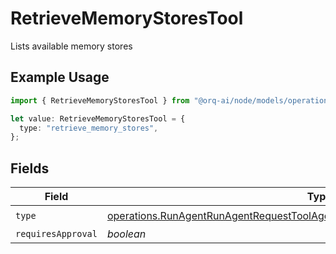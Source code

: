 # RetrieveMemoryStoresTool

Lists available memory stores

## Example Usage

```typescript
import { RetrieveMemoryStoresTool } from "@orq-ai/node/models/operations";

let value: RetrieveMemoryStoresTool = {
  type: "retrieve_memory_stores",
};
```

## Fields

| Field                                                                                                                                                                              | Type                                                                                                                                                                               | Required                                                                                                                                                                           | Description                                                                                                                                                                        |
| ---------------------------------------------------------------------------------------------------------------------------------------------------------------------------------- | ---------------------------------------------------------------------------------------------------------------------------------------------------------------------------------- | ---------------------------------------------------------------------------------------------------------------------------------------------------------------------------------- | ---------------------------------------------------------------------------------------------------------------------------------------------------------------------------------- |
| `type`                                                                                                                                                                             | [operations.RunAgentRunAgentRequestToolAgentsRequestRequestBodySettingsToolsType](../../models/operations/runagentrunagentrequesttoolagentsrequestrequestbodysettingstoolstype.md) | :heavy_check_mark:                                                                                                                                                                 | N/A                                                                                                                                                                                |
| `requiresApproval`                                                                                                                                                                 | *boolean*                                                                                                                                                                          | :heavy_minus_sign:                                                                                                                                                                 | N/A                                                                                                                                                                                |